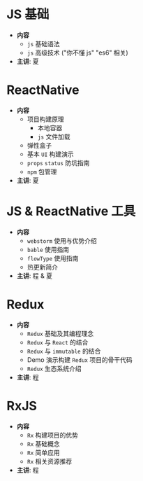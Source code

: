 # JS 基础
- **内容**
  - `js` 基础语法
  - `js` 高级技术 ("你不懂 js" "es6" 相关)
- **主讲**: 夏

# ReactNative
- **内容**
  - 项目构建原理
    - 本地容器
    - `js` 文件加载
  - 弹性盒子
  - 基本 `UI` 构建演示
  - `props` `status` 防坑指南
  - `npm` 包管理
- **主讲**: 夏

# JS & ReactNative 工具
- **内容**
  - `webstorm` 使用与优势介绍
  - `bable` 使用指南
  - `flowType` 使用指南
  - 热更新简介
- **主讲**: 程 & 夏

# Redux
- **内容**
  - `Redux` 基础及其编程理念
  - `Redux` 与 `React` 的结合
  - `Redux` 与 `immutable` 的结合
  - Demo 演示构建 `Redux` 项目的骨干代码
  - `Redux` 生态系统介绍
- **主讲**: 程

# RxJS
- **内容**
  - `Rx` 构建项目的优势
  - `Rx` 基础概念
  - `Rx` 简单应用
  - `Rx` 相关资源推荐
- **主讲**: 程
